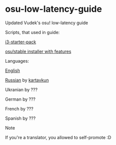 # osu-low-latency-guide
Updated Vudek's osu! low-latency guide

Scripts, that used in guide:

[i3-starter-pack](https://github.com/kartavkun/i3-dotfiles-minimal)

[osu!stable installer with features](https://github.com/kartavkun/arch-osu-wine)

Languages:

[English](Languages/English.md)

[Russian](Languages/Russian.md) by [kartavkun](https://kartavkun.github.io/site/)

Ukranian by ???

German by ???

French by ???

Spanish by ???

> [!NOTE]
> If you're a translator, you allowed to self-promote :D
